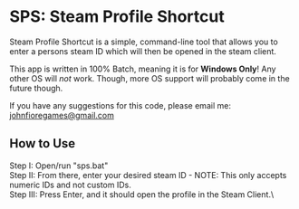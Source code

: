 # SPS: Steam Profile Shortcut
Steam Profile Shortcut is a simple, command-line tool that allows you to enter a persons steam ID which will then be opened in the steam client.

This app is written in 100% Batch, meaning it is for **Windows Only**! Any other OS will *not* work. Though, more OS support will probably come in the future though.

If you have any suggestions for this code, please email me: johnfioregames@gmail.com

## How to Use
Step I: Open/run "sps.bat"\
Step II: From there, enter your desired steam ID - NOTE: This only accepts numeric IDs and not custom IDs.\
Step III: Press Enter, and it should open the profile in the Steam Client.\
